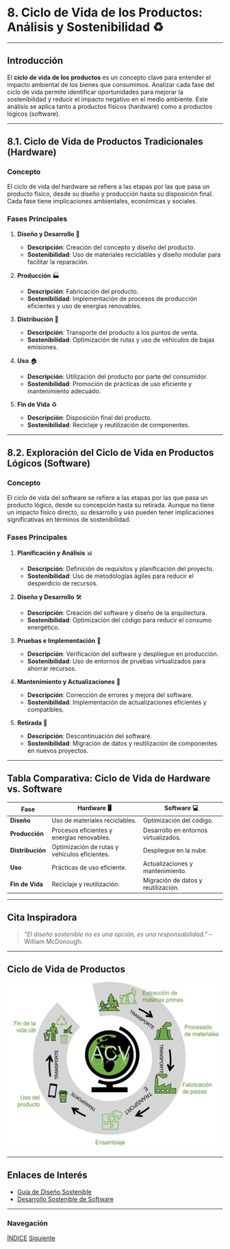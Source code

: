 # 8. Ciclo de Vida de los Productos: Análisis y Sostenibilidad ♻️

---

## Introducción

El **ciclo de vida de los productos** es un concepto clave para entender el impacto ambiental de los bienes que consumimos. Analizar cada fase del ciclo de vida permite identificar oportunidades para mejorar la sostenibilidad y reducir el impacto negativo en el medio ambiente. Este análisis se aplica tanto a productos físicos (hardware) como a productos lógicos (software).

---

## 8.1. Ciclo de Vida de Productos Tradicionales (Hardware)

### Concepto

El ciclo de vida del hardware se refiere a las etapas por las que pasa un producto físico, desde su diseño y producción hasta su disposición final. Cada fase tiene implicaciones ambientales, económicas y sociales.

### Fases Principales

1. **Diseño y Desarrollo** 🎨

   - **Descripción**: Creación del concepto y diseño del producto.
   - **Sostenibilidad**: Uso de materiales reciclables y diseño modular para facilitar la reparación.

2. **Producción** 🏭

   - **Descripción**: Fabricación del producto.
   - **Sostenibilidad**: Implementación de procesos de producción eficientes y uso de energías renovables.

3. **Distribución** 🚚

   - **Descripción**: Transporte del producto a los puntos de venta.
   - **Sostenibilidad**: Optimización de rutas y uso de vehículos de bajas emisiones.

4. **Uso** 🏠

   - **Descripción**: Utilización del producto por parte del consumidor.
   - **Sostenibilidad**: Promoción de prácticas de uso eficiente y mantenimiento adecuado.

5. **Fin de Vida** ♻️
   - **Descripción**: Disposición final del producto.
   - **Sostenibilidad**: Reciclaje y reutilización de componentes.

---

## 8.2. Exploración del Ciclo de Vida en Productos Lógicos (Software)

### Concepto

El ciclo de vida del software se refiere a las etapas por las que pasa un producto lógico, desde su concepción hasta su retirada. Aunque no tiene un impacto físico directo, su desarrollo y uso pueden tener implicaciones significativas en términos de sostenibilidad.

### Fases Principales

1. **Planificación y Análisis** 📊

   - **Descripción**: Definición de requisitos y planificación del proyecto.
   - **Sostenibilidad**: Uso de metodologías ágiles para reducir el desperdicio de recursos.

2. **Diseño y Desarrollo** 🛠️

   - **Descripción**: Creación del software y diseño de la arquitectura.
   - **Sostenibilidad**: Optimización del código para reducir el consumo energético.

3. **Pruebas e Implementación** 🧪

   - **Descripción**: Verificación del software y despliegue en producción.
   - **Sostenibilidad**: Uso de entornos de pruebas virtualizados para ahorrar recursos.

4. **Mantenimiento y Actualizaciones** 🔄

   - **Descripción**: Corrección de errores y mejora del software.
   - **Sostenibilidad**: Implementación de actualizaciones eficientes y compatibles.

5. **Retirada** 🛑
   - **Descripción**: Descontinuación del software.
   - **Sostenibilidad**: Migración de datos y reutilización de componentes en nuevos proyectos.

---

## Tabla Comparativa: Ciclo de Vida de Hardware vs. Software

| Fase             | Hardware 🖥️                                   | Software 💻                           |
| ---------------- | --------------------------------------------- | ------------------------------------- |
| **Diseño**       | Uso de materiales reciclables.                | Optimización del código.              |
| **Producción**   | Procesos eficientes y energías renovables.    | Desarrollo en entornos virtualizados. |
| **Distribución** | Optimización de rutas y vehículos eficientes. | Despliegue en la nube.                |
| **Uso**          | Prácticas de uso eficiente.                   | Actualizaciones y mantenimiento.      |
| **Fin de Vida**  | Reciclaje y reutilización.                    | Migración de datos y reutilización.   |

---

## Cita Inspiradora

> _"El diseño sostenible no es una opción, es una responsabilidad."_ – William McDonough.

---

## Ciclo de Vida de Productos

![Ciclo de Vida de Productos](img/ciclo-de-vida-productos.png)

---

## Enlaces de Interés

- [Guía de Diseño Sostenible](https://www.ejemplo.com)
- [Desarrollo Sostenible de Software](https://www.ejemplo.com)

---

### Navegación

[ÍNDICE](../indice.md) [Siguiente](./8.1_ciclo_vida_hardware_carrero.md)
